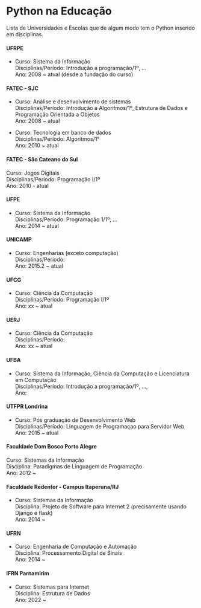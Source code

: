 # Python na Educação
Lista de Universidades e Escolas que de algum modo tem o Python inserido em disciplinas.

#### UFRPE
- Curso: Sistema da Informação <br >
Disciplinas/Período: Introdução a programação/1º, ...  <br >
Ano: 2008 ~ atual (desde a fundação do curso) <br >

#### FATEC - SJC
- Curso: Análise e desenvolvimento de sistemas <br >
Disciplinas/Período:  Introdução a Algoritmos/1º, Estrutura de Dados e Programação Orientada a Objetos <br >
Ano: 2008 ~ atual <br >

- Curso: Tecnologia em banco de dados <br >
Disciplinas/Período:  Algoritmos/1°<br >
Ano: 2010 ~ atual <br >

#### FATEC - São Cateano do Sul <br >
Curso: Jogos Digitais <br >
Disciplinas/Período: Programação I/1º  <br >
Ano: 2010 - atual <br >

#### UFPE
- Curso: Sistema da Informação <br >
Disciplinas/Período: Programação 1/1º, ... <br >
Ano: 2014 ~ atual <br >

#### UNICAMP
- Curso:  Engenharias (exceto computação) <br >
Disciplinas/Período: <br >
Ano: 2015.2 ~ atual <br >

#### UFCG
- Curso: Ciência da Computação <br >
Disciplinas/Período: Programação I/1º <br >
Ano: xx ~ atual <br >

#### UERJ
- Curso:  Ciência da Computação <br >
Disciplinas/Período: <br >
Ano:  xx ~ atual <br >

#### UFBA
- Curso: Sistema da Informação, Ciência da Computação e Licenciatura em Computação <br >
Disciplinas/Período: Introdução a programação/1º, ...,  <br >
Ano:  <br >

#### UTFPR Londrina
- Curso: Pós graduação de Desenvolvimento Web <br >
Disciplinas/Período: Linguagem de Programaçao para Servidor Web  <br >
Ano: 2015 ~ atual <br >

#### Faculdade Dom Bosco Porto Alegre <br >
Curso: Sistemas da Informação <br >
Disciplina: Paradigmas de Linguagem de Programação <br >
Ano: 2012 ~ 

#### Faculdade Redentor - Campus Itaperuna/RJ <br >
- Curso: Sistemas da Informação <br >
Disciplina: Projeto de Software para Internet 2 (precisamente usando Django e flask) <br >
Ano: 2014 ~ 

#### UFRN <br >
- Curso: Engenharia de Computação e Automação <br >
Disciplina: Processamento Digital de Sinais <br >
Ano: 2014 ~

#### IFRN Parnamirim <br >
- Curso: Sistemas para Internet <br >
Disciplina: Estrutura de Dados <br >
Ano: 2022 ~
